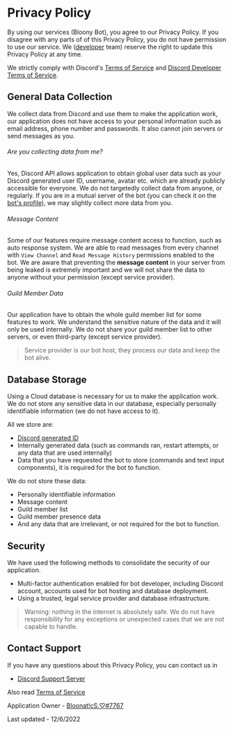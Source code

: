 # Privacy Policy

By using our services (Bloony Bot), you agree to our Privacy Policy. If you disagree with any parts of of this Privacy Policy, you do not have permission to use our service. We ([developer][Bloonatics] team) reserve the right to update this Privacy Policy at any time.

We strictly comply with Discord's [Terms of Service][DiscordToS] and [Discord Developer Terms of Service][DiscordDevToS].

## General Data Collection
We collect data from Discord and use them to make the application work, our application does not have access to your personal information such as email address, phone number and passwords. It also cannot join servers or send messages as you.

###### Are you collecting data from me?
Yes, Discord API allows application to obtain global user data such as your Discord generated user ID, username, avatar etc. which are already publicly accessible for everyone. We do not targetedly collect data from anyone, or regularly. If you are in a mutual server of the bot (you can check it on the [bot's profile][Bloony]), we may slightly collect more data from you.

###### Message Content
Some of our features require message content access to function, such as auto response system. We are able to read messages from every channel with `View Channel` and `Read Message History` permissions enabled to the bot. We are aware that preventing the **message content** in your server from being leaked is extremely important and we will not share the data to anyone without your permission (except service provider).

###### Guild Member Data
Our application have to obtain the whole guild member list for some features to work. We understand the sensitive nature of the data and it will only be used internally. We do not share your guild member list to other servers, or even third-party (except service provider).

> Service provider is our bot host, they process our data and keep the bot alive.

## Database Storage
Using a Cloud database is necessary for us to make the application work. We do not store any sensitive data in our database, especially personally identifiable information (we do not have access to it).

All we store are:
- [Discord generated ID][DiscordIdDocs]
- Internally generated data (such as commands ran, restart attempts, or any data that are used internally)
- Data that you have requested the bot to store (commands and text input components), it is required for the bot to function.

We do not store these data:
- Personally identifiable information
- Message content
- Guild member list
- Guild member presence data
- And any data that are irrelevant, or not required for the bot to function.

## Security
We have used the following methods to consolidate the security of our application.
- Multi-factor authentication enabled for bot developer, including Discord account, accounts used for bot hosting and database deployment.
- Using a trusted, legal service provider and database infrastructure.

> Warning: nothing in the internet is absolutely safe. We do not have responsibility for any exceptions or unexpected cases that we are not capable to handle.

## Contact Support
If you have any questions about this Privacy Policy, you can contact us in
- [Discord Support Server][SupportServer]

Also read [Terms of Service][ToS]

Application Owner - [Bloonat!cS.♡#7767][Bloonatics]

Last updated - 12/6/2022

[Bloonatics]: https://discord.com/users/676103178323886085
[Bloony]: https://discord.com/users/826343609824575504
[DiscordToS]: https://discord.com/terms
[DiscordDevToS]: https://discord.com/developers/docs/policies-and-agreements/terms-of-service
[SupportServer]: https://discord.gg/uudpr3vmw8
[ToS]: https://github.com/bloonybot/terms
[DiscordIdDocs]: https://support.discord.com/hc/en-us/articles/206346498-Where-can-I-find-my-User-Server-Message-ID-
